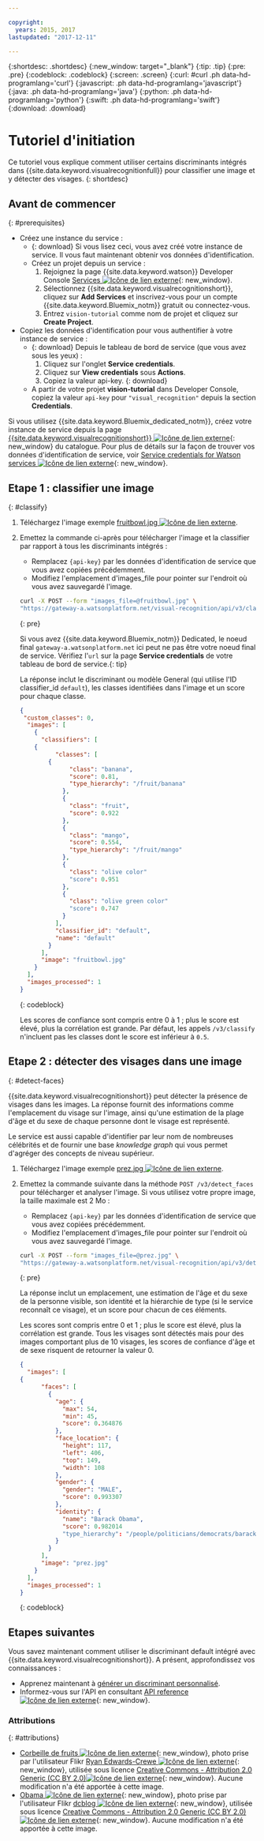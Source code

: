 ```yaml
---

copyright:
  years: 2015, 2017
lastupdated: "2017-12-11"

---
```


{:shortdesc: .shortdesc}
{:new_window: target="_blank"}
{:tip: .tip}
{:pre: .pre}
{:codeblock: .codeblock}
{:screen: .screen}
{:curl: #curl .ph data-hd-programlang='curl'}
{:javascript: .ph data-hd-programlang='javascript'}
{:java: .ph data-hd-programlang='java'}
{:python: .ph data-hd-programlang='python'}
{:swift: .ph data-hd-programlang='swift'}
{:download: .download}

# Tutoriel d'initiation

Ce tutoriel vous explique comment utiliser certains discriminants intégrés dans {{site.data.keyword.visualrecognitionfull}} pour classifier une image et y détecter des visages.
{: shortdesc}

## Avant de commencer
{: #prerequisites}

- Créez une instance du service :
    - {: download} Si vous lisez ceci, vous avez créé votre instance de service. Il vous faut maintenant obtenir vos données d'identification.
    - Créez un projet depuis un service :
        1.  Rejoignez la page {{site.data.keyword.watson}} Developer Console [Services ![Icône de lien externe](../../icons/launch-glyph.svg "Icône de lien externe")](https://console.{DomainName}/developer/watson/services){: new_window}.
        1.  Sélectionnez {{site.data.keyword.visualrecognitionshort}}, cliquez sur **Add Services** et inscrivez-vous pour un compte {{site.data.keyword.Bluemix_notm}} gratuit ou connectez-vous.
        1.  Entrez `vision-tutorial` comme nom de projet et cliquez sur **Create Project**.
- Copiez les données d'identification pour vous authentifier à votre instance de service :
    - {: download} Depuis le tableau de bord de service (que vous avez sous les yeux) :
        1.  Cliquez sur l'onglet **Service credentials**.
        1.  Cliquez sur **View credentials** sous **Actions**.
        1.  Copiez la valeur api-key.
        {: download}
    - A partir de votre projet **vision-tutorial** dans Developer Console, copiez la valeur `api-key` pour `"visual_recognition"` depuis la section **Credentials**.

<!-- Remove this text after dedicated instances have the Developer Console: begin -->

Si vous utilisez {{site.data.keyword.Bluemix_dedicated_notm}}, créez votre instance de service depuis la page [{{site.data.keyword.visualrecognitionshort}} ![Icône de lien externe](../../icons/launch-glyph.svg "Icône de lien externe")](https://console.{DomainName}/catalog/services/visual-recognition/){: new_window} du catalogue. Pour plus de détails sur la façon de trouver vos données d'identification de service, voir [Service credentials for Watson services ![Icône de lien externe](../../icons/launch-glyph.svg "Icône de lien externe")](/docs/services/watson/getting-started-credentials.html#getting-credentials-manually){: new_window}.

<!-- Remove this text after dedicated instances have the Developer Console: end -->

## Etape 1 : classifier une image
{: #classify}

1.  Téléchargez l'image exemple <a target="_blank" href="https://watson-developer-cloud.github.io/doc-tutorial-downloads/visual-recognition/fruitbowl.jpg" download="fruitbowl.jpg">fruitbowl.jpg <img src="../../icons/launch-glyph.svg" alt="Icône de lien externe" title="Icône de lien externe" class="style-scope doc-content"></a>.
1.  Emettez la commande ci-après pour télécharger l'image et la classifier par rapport à tous les discriminants intégrés :
    - Remplacez `{api-key}` par les données d'identification de service que vous avez copiées précédemment.
    - Modifiez l'emplacement d'images\_file pour pointer sur l'endroit où vous avez sauvegardé l'image.

    ```bash
    curl -X POST --form "images_file=@fruitbowl.jpg" \
    "https://gateway-a.watsonplatform.net/visual-recognition/api/v3/classify?api_key={api-key}&version=2016-05-20"
    ```
    {: pre}

    Si vous avez {{site.data.keyword.Bluemix_notm}} Dedicated, le noeud final `gateway-a.watsonplatform.net` ici peut ne pas être votre noeud final de service. Vérifiez l'`url` sur la page **Service credentials** de votre tableau de bord de service.{: tip}

    La réponse inclut le discriminant ou modèle General (qui utilise l'ID classifier_id `default`), les classes identifiées dans l'image et un score pour chaque classe.

    ```json
    {
     "custom_classes": 0,
      "images": [
        {
          "classifiers": [
        {
              "classes": [
            {
                  "class": "banana",
                  "score": 0.81,
                  "type_hierarchy": "/fruit/banana"
                },
                {
                  "class": "fruit",
                  "score": 0.922
                },
                {
                  "class": "mango",
                  "score": 0.554,
                  "type_hierarchy": "/fruit/mango"
                },
                {
                  "class": "olive color"
                  "score": 0.951
                },
                {
                  "class": "olive green color"
                  "score": 0.747
                }
              ],
              "classifier_id": "default",
              "name": "default"
            }
          ],
          "image": "fruitbowl.jpg"
        }
      ],
      "images_processed": 1
    }
    ```
    {: codeblock}

    Les scores de confiance sont compris entre 0 à 1 ; plus le score est élevé, plus la corrélation est grande. Par défaut, les appels `/v3/classify` n'incluent pas les classes dont le score est inférieur à `0.5`.

## Etape 2 : détecter des visages dans une image
{: #detect-faces}

{{site.data.keyword.visualrecognitionshort}} peut détecter la présence de visages dans les images. La réponse fournit des informations comme l'emplacement du visage sur l'image, ainsi qu'une estimation de la plage d'âge et du sexe de chaque personne dont le visage est représenté.

Le service est aussi capable d'identifier par leur nom de nombreuses célébrités et de fournir une base *knowledge graph* qui vous permet d'agréger des concepts de niveau supérieur.

1.  Téléchargez l'image exemple <a target="_blank" href="https://watson-developer-cloud.github.io/doc-tutorial-downloads/visual-recognition/prez.jpg" download="prez.jpg">prez.jpg <img src="../../icons/launch-glyph.svg" alt="Icône de lien externe" title="Icône de lien externe" class="style-scope doc-content"></a>.
1.  Emettez la commande suivante dans la méthode `POST /v3/detect_faces` pour télécharger et analyser l'image. Si vous utilisez votre propre image, la taille maximale est 2 Mo :
    - Remplacez `{api-key}` par les données d'identification de service que vous avez copiées précédemment.
    - Modifiez l'emplacement d'images\_file pour pointer sur l'endroit où vous avez sauvegardé l'image.

    ```bash
    curl -X POST --form "images_file=@prez.jpg" \
    "https://gateway-a.watsonplatform.net/visual-recognition/api/v3/detect_faces?api_key={api-key}&version=2016-05-20"
    ```
    {: pre}

    La réponse inclut un emplacement, une estimation de l'âge et du sexe de la personne visible, son identité et la hiérarchie de type (si le service reconnaît ce visage), et un score pour chacun de ces éléments.

    Les scores sont compris entre 0 et 1 ; plus le score est élevé, plus la corrélation est grande. Tous les visages sont détectés mais pour des images comportant plus de 10 visages, les scores de confiance d'âge et de sexe risquent de retourner la valeur 0.

    ```json
    {
      "images": [
    {
          "faces": [
            {
              "age": {
                "max": 54,
                "min": 45,
                "score": 0.364876
              },
              "face_location": {
                "height": 117,
                "left": 406,
                "top": 149,
                "width": 108
              },
              "gender": {
                "gender": "MALE",
                "score": 0.993307
              },
              "identity": {
                "name": "Barack Obama",
                "score": 0.982014
                "type_hierarchy": "/people/politicians/democrats/barack obama"
              }
            }
          ],
          "image": "prez.jpg"
        }
      ],
      "images_processed": 1
    }
    ```
    {: codeblock}

## Etapes suivantes

Vous savez maintenant comment utiliser le discriminant default intégré avec {{site.data.keyword.visualrecognitionshort}}. A
présent, approfondissez vos connaissances :

- Apprenez maintenant à [générer un discriminant personnalisé](/docs/services/visual-recognition/tutorial-custom-classifier.html).
- Informez-vous sur l'API en consultant [API reference ![Icône de lien externe](../../icons/launch-glyph.svg "Icône de lien externe")](https://www.ibm.com/watson/developercloud/visual-recognition/api/v3/){: new_window}.

### Attributions
{: #attributions}

- [Corbeille de fruits ![Icône de lien externe](../../icons/launch-glyph.svg "Icône de lien externe")](https://flic.kr/p/JPHES){: new_window}, photo prise par l'utilisateur Flikr [Ryan Edwards-Crewe ![Icône de lien externe](../../icons/launch-glyph.svg "Icône de lien externe")](https://www.flickr.com/photos/ryanec/){: new_window}, utilisée sous licence [Creative Commons - Attribution 2.0 Generic (CC BY 2.0)![Icône de lien externe](../../icons/launch-glyph.svg "Icône de lien externe")](http://creativecommons.org/licenses/by/2.0/deed.en){: new_window}. Aucune modification n'a été apportée à cette image.
- [Obama ![Icône de lien externe](../../icons/launch-glyph.svg "Icône de lien externe")](http://bit.ly/1T0DCl9){: new_window}, photo prise par l'utilisateur Flikr [dcblog ![Icône de lien externe](../../icons/launch-glyph.svg "Icône de lien externe")](https://www.flickr.com/photos/12863058@N08/){: new_window}, utilisée sous licence [Creative Commons - Attribution 2.0 Generic (CC BY 2.0)![Icône de lien externe](../../icons/launch-glyph.svg "Icône de lien externe")](http://creativecommons.org/licenses/by/2.0/deed.en){: new_window}. Aucune modification n'a été apportée à cette image.
